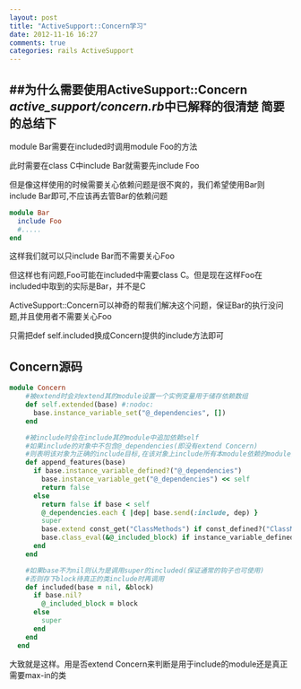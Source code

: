 ```yaml
---
layout: post
title: "ActiveSupport::Concern学习"
date: 2012-11-16 16:27
comments: true
categories: rails ActiveSupport
---
```


##为什么需要使用ActiveSupport::Concern
*active_support/concern.rb*中已解释的很清楚
简要的总结下
------------------------
module Bar需要在included时调用module Foo的方法

此时需要在class C中include Bar就需要先include Foo

但是像这样使用的时候需要关心依赖问题是很不爽的，我们希望使用Bar则include Bar即可,不应该再去管Bar的依赖问题

```ruby
module Bar
  include Foo
  #.....
end
```
这样我们就可以只include Bar而不需要关心Foo

但这样也有问题,Foo可能在included中需要class C。但是现在这样Foo在included中取到的实际是Bar，并不是C

ActiveSupport::Concern可以神奇的帮我们解决这个问题，保证Bar的执行没问题,并且使用者不需要关心Foo

只需把def self.included换成Concern提供的include方法即可

Concern源码
-------------------
```ruby
module Concern
    #被extend时会对extend其的module设置一个实例变量用于储存依赖数组
    def self.extended(base) #:nodoc:
      base.instance_variable_set("@_dependencies", [])
    end

    #被include时会在include其的module中追加依赖self
    #如果include的对象中不包含@_dependencies(即没有extend Concern)
    #则表明该对象为正确的include目标,在该对象上include所有本module依赖的module,extend ClassMethods。最后调用'included'可以保证避免included中的依赖问题
    def append_features(base)
      if base.instance_variable_defined?("@_dependencies")
        base.instance_variable_get("@_dependencies") << self
        return false
      else
        return false if base < self
        @_dependencies.each { |dep| base.send(:include, dep) }
        super
        base.extend const_get("ClassMethods") if const_defined?("ClassMethods")
        base.class_eval(&@_included_block) if instance_variable_defined?("@_included_block")
      end
    end

    #如果base不为nil则认为是调用super的included(保证通常的钩子也可使用)
    #否则存下block待真正的类include时再调用
    def included(base = nil, &block)
      if base.nil?
        @_included_block = block
      else
        super
      end
    end
  end
```
大致就是这样。用是否extend Concern来判断是用于include的module还是真正需要max-in的类
